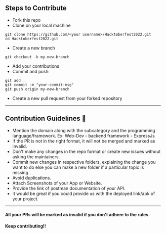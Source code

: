 ## Steps to Contribute 
- Fork this repo 
- Clone on your local machine 
```terminal
git clone https://github.com/<your username>/Hacktoberfest2022.git
cd Hacktoberfest2022.git
```
- Create a new branch 
```terminal
git checkout -b my-new-branch
```
- Add your contributions 
- Commit and push

```terminal
git add .
git commit -m "your-commit-msg"
git push origin my-new-branch
```
- Create a new pull request from your forked repository

	
<hr>
	

## Contribution Guidelines 📃

* Mention the domain along with the subcategory and the programming language/framework. Ex: Web-Dev - backend framework - ExpressJs
* If the PR is not in the right format, it will not be merged and marked as invalid.
* Don't make any changes in the repo format or create new issues without asking the maintainers.
* Commit new changes in respective folders, explaining the change you want to do else you can make a new folder if a particular topic is missing.
* Avoid duplications.
* Attach Screenshots of your App or Website.
* Provide the link of postman documentation of your API.
* It would be great if you could provide us with the deployed link/apk of your project.

	
<hr>

#### All your PRs will be marked as invalid if you don't adhere to the rules.
#### Keep contributing!!
